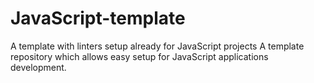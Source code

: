 # JavaScript-template
A template with linters setup already for JavaScript projects
A template repository which allows easy setup for JavaScript applications development.
